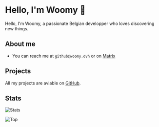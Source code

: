 # Hello, I'm Woomy 👋

Hello, I'm Woomy, a passionate Belgian developper who loves discovering new things.

## About me

- You can reach me at `github@woomy.ovh` or on [Matrix](https://matrix.to/#/@woomy4680-exe:matrix.org)

## Projects

All my projects are aviable on [GitHub](https://github.com/Woomy4680-exe?tab=repositories).

## Stats

![Stats](https://github-readme-stats.vercel.app/api?username=Woomy4680-exe&show_icons=true&theme=cobalt)

![Top](https://github-readme-stats.vercel.app/api/top-langs/?username=Woomy4680-exe&layout=compact)

